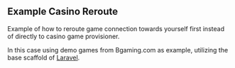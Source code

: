 ## Example Casino Reroute

Example of how to reroute game connection towards yourself first instead of directly to casino game provisioner.
  
  In this case using demo games from Bgaming.com as example, utilizing the base scaffold of [Laravel](https://github.com/laravel/laravel).

